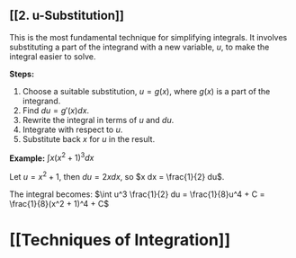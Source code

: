 ## [[2.  u-Substitution]] 
This is the most fundamental technique for simplifying integrals.  It involves substituting a part of the integrand with a new variable, $u$, to make the integral easier to solve.

**Steps:**

1. Choose a suitable substitution, $u = g(x)$, where $g(x)$ is a part of the integrand.
2. Find $du = g'(x) dx$.
3. Rewrite the integral in terms of $u$ and $du$.
4. Integrate with respect to $u$.
5. Substitute back $x$ for $u$ in the result.

**Example:** $\int x(x^2 + 1)^3 dx$

Let $u = x^2 + 1$, then $du = 2x dx$, so $x dx = \frac{1}{2} du$.

The integral becomes: $\int u^3 \frac{1}{2} du = \frac{1}{8}u^4 + C = \frac{1}{8}(x^2 + 1)^4 + C$

# [[Techniques of Integration]]